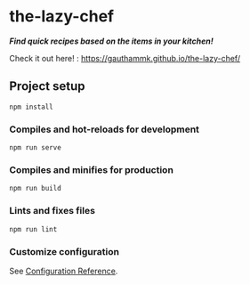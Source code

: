 # the-lazy-chef

**_Find quick recipes based on the items in your kitchen!_**

Check it out here! : https://gauthammk.github.io/the-lazy-chef/

## Project setup

```
npm install
```

### Compiles and hot-reloads for development

```
npm run serve
```

### Compiles and minifies for production

```
npm run build
```

### Lints and fixes files

```
npm run lint
```

### Customize configuration

See [Configuration Reference](https://cli.vuejs.org/config/).
